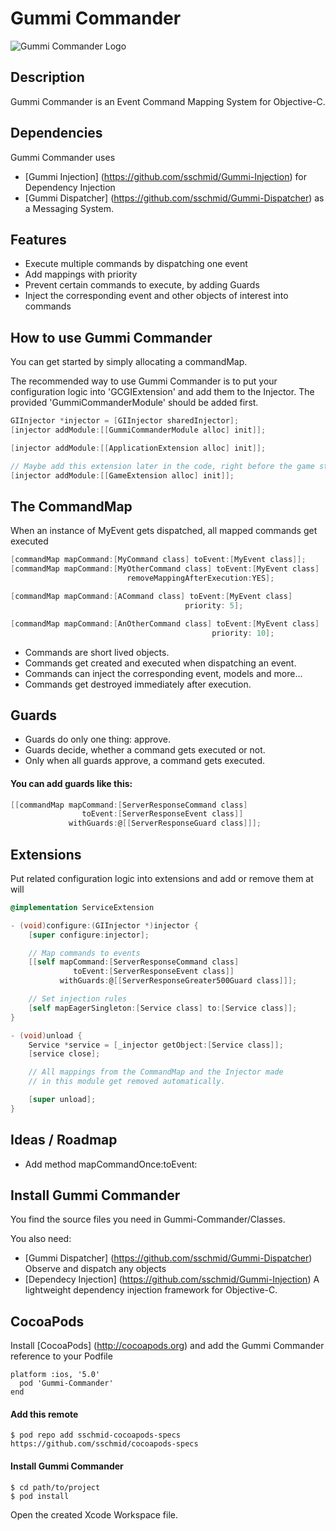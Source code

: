 # Gummi Commander
![Gummi Commander Logo](http://sschmid.com/Libs/Gummi-Commander/Gummi-Commander-128.png)

## Description
Gummi Commander is an Event Command Mapping System for Objective-C.

## Dependencies
Gummi Commander uses
* [Gummi Injection] (https://github.com/sschmid/Gummi-Injection) for Dependency Injection
* [Gummi Dispatcher] (https://github.com/sschmid/Gummi-Dispatcher) as a Messaging System.

## Features
* Execute multiple commands by dispatching one event
* Add mappings with priority
* Prevent certain commands to execute, by adding Guards
* Inject the corresponding event and other objects of interest into commands

## How to use Gummi Commander
You can get started by simply allocating a commandMap.

The recommended way to use Gummi Commander is to put your configuration logic into 'GCGIExtension' and add them to the Injector.
The provided 'GummiCommanderModule' should be added first.

```objective-c
GIInjector *injector = [GIInjector sharedInjector];
[injector addModule:[[GummiCommanderModule alloc] init]];

[injector addModule:[[ApplicationExtension alloc] init]];

// Maybe add this extension later in the code, right before the game starts
[injector addModule:[[GameExtension alloc] init]];
```

## The CommandMap
When an instance of MyEvent gets dispatched, all mapped commands get executed
```objective-c
[commandMap mapCommand:[MyCommand class] toEvent:[MyEvent class]];
[commandMap mapCommand:[MyOtherCommand class] toEvent:[MyEvent class]
                          removeMappingAfterExecution:YES];

[commandMap mapCommand:[ACommand class] toEvent:[MyEvent class]
                                       priority: 5];

[commandMap mapCommand:[AnOtherCommand class] toEvent:[MyEvent class]
                                             priority: 10];
```

* Commands are short lived objects.
* Commands get created and executed when dispatching an event.
* Commands can inject the corresponding event, models and more...
* Commands get destroyed immediately after execution.

## Guards
* Guards do only one thing: approve.
* Guards decide, whether a command gets executed or not.
* Only when all guards approve, a command gets executed.

#### You can add guards like this:
```objective-c
[[commandMap mapCommand:[ServerResponseCommand class]
                toEvent:[ServerResponseEvent class]]
             withGuards:@[[ServerResponseGuard class]]];
```

## Extensions
Put related configuration logic into extensions and add or remove them at will
```objective-c
@implementation ServiceExtension

- (void)configure:(GIInjector *)injector {
    [super configure:injector];

    // Map commands to events
    [[self mapCommand:[ServerResponseCommand class]
              toEvent:[ServerResponseEvent class]]
           withGuards:@[[ServerResponseGreater500Guard class]]];

    // Set injection rules
    [self mapEagerSingleton:[Service class] to:[Service class]];
}

- (void)unload {
    Service *service = [_injector getObject:[Service class]];
    [service close];

    // All mappings from the CommandMap and the Injector made
    // in this module get removed automatically.

    [super unload];
}
```

## Ideas / Roadmap
* Add method mapCommandOnce:toEvent:


## Install Gummi Commander
You find the source files you need in Gummi-Commander/Classes.

You also need:
* [Gummi Dispatcher] (https://github.com/sschmid/Gummi-Dispatcher) Observe and dispatch any objects
* [Dependecy Injection] (https://github.com/sschmid/Gummi-Injection) A lightweight dependency injection framework for Objective-C.

## CocoaPods
Install [CocoaPods] (http://cocoapods.org) and add the Gummi Commander reference to your Podfile
```
platform :ios, '5.0'
  pod 'Gummi-Commander'
end
```

#### Add this remote
```
$ pod repo add sschmid-cocoapods-specs https://github.com/sschmid/cocoapods-specs
```

#### Install Gummi Commander
```
$ cd path/to/project
$ pod install
```
Open the created Xcode Workspace file.